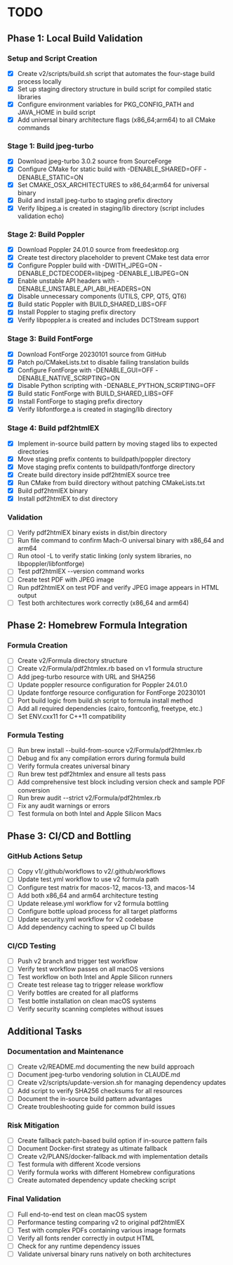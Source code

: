 # TODO

## Phase 1: Local Build Validation

### Setup and Script Creation
- [x] Create v2/scripts/build.sh script that automates the four-stage build process locally
- [x] Set up staging directory structure in build script for compiled static libraries
- [x] Configure environment variables for PKG_CONFIG_PATH and JAVA_HOME in build script
- [x] Add universal binary architecture flags (x86_64;arm64) to all CMake commands

### Stage 1: Build jpeg-turbo
- [x] Download jpeg-turbo 3.0.2 source from SourceForge
- [x] Configure CMake for static build with -DENABLE_SHARED=OFF -DENABLE_STATIC=ON
- [x] Set CMAKE_OSX_ARCHITECTURES to x86_64;arm64 for universal binary
- [x] Build and install jpeg-turbo to staging prefix directory
- [x] Verify libjpeg.a is created in staging/lib directory (script includes validation echo)

### Stage 2: Build Poppler
- [x] Download Poppler 24.01.0 source from freedesktop.org
- [x] Create test directory placeholder to prevent CMake test data error
- [x] Configure Poppler build with -DWITH_JPEG=ON -DENABLE_DCTDECODER=libjpeg -DENABLE_LIBJPEG=ON
- [x] Enable unstable API headers with -DENABLE_UNSTABLE_API_ABI_HEADERS=ON
- [x] Disable unnecessary components (UTILS, CPP, QT5, QT6)
- [x] Build static Poppler with BUILD_SHARED_LIBS=OFF
- [x] Install Poppler to staging prefix directory
- [x] Verify libpoppler.a is created and includes DCTStream support

### Stage 3: Build FontForge
- [x] Download FontForge 20230101 source from GitHub
- [x] Patch po/CMakeLists.txt to disable failing translation builds
- [x] Configure FontForge with -DENABLE_GUI=OFF -DENABLE_NATIVE_SCRIPTING=ON
- [x] Disable Python scripting with -DENABLE_PYTHON_SCRIPTING=OFF
- [x] Build static FontForge with BUILD_SHARED_LIBS=OFF
- [x] Install FontForge to staging prefix directory
- [x] Verify libfontforge.a is created in staging/lib directory

### Stage 4: Build pdf2htmlEX
- [x] Implement in-source build pattern by moving staged libs to expected directories
- [x] Move staging prefix contents to buildpath/poppler directory
- [x] Move staging prefix contents to buildpath/fontforge directory
- [x] Create build directory inside pdf2htmlEX source tree
- [x] Run CMake from build directory without patching CMakeLists.txt
- [x] Build pdf2htmlEX binary
- [x] Install pdf2htmlEX to dist directory

### Validation
- [ ] Verify pdf2htmlEX binary exists in dist/bin directory
- [ ] Run file command to confirm Mach-O universal binary with x86_64 and arm64
- [ ] Run otool -L to verify static linking (only system libraries, no libpoppler/libfontforge)
- [ ] Test pdf2htmlEX --version command works
- [ ] Create test PDF with JPEG image
- [ ] Run pdf2htmlEX on test PDF and verify JPEG image appears in HTML output
- [ ] Test both architectures work correctly (x86_64 and arm64)

## Phase 2: Homebrew Formula Integration

### Formula Creation
- [ ] Create v2/Formula directory structure
- [ ] Create v2/Formula/pdf2htmlex.rb based on v1 formula structure
- [ ] Add jpeg-turbo resource with URL and SHA256
- [ ] Update poppler resource configuration for Poppler 24.01.0
- [ ] Update fontforge resource configuration for FontForge 20230101
- [ ] Port build logic from build.sh script to formula install method
- [ ] Add all required dependencies (cairo, fontconfig, freetype, etc.)
- [ ] Set ENV.cxx11 for C++11 compatibility

### Formula Testing
- [ ] Run brew install --build-from-source v2/Formula/pdf2htmlex.rb
- [ ] Debug and fix any compilation errors during formula build
- [ ] Verify formula creates universal binary
- [ ] Run brew test pdf2htmlex and ensure all tests pass
- [ ] Add comprehensive test block including version check and sample PDF conversion
- [ ] Run brew audit --strict v2/Formula/pdf2htmlex.rb
- [ ] Fix any audit warnings or errors
- [ ] Test formula on both Intel and Apple Silicon Macs

## Phase 3: CI/CD and Bottling

### GitHub Actions Setup
- [ ] Copy v1/.github/workflows to v2/.github/workflows
- [ ] Update test.yml workflow to use v2 formula path
- [ ] Configure test matrix for macos-12, macos-13, and macos-14
- [ ] Add both x86_64 and arm64 architecture testing
- [ ] Update release.yml workflow for v2 formula bottling
- [ ] Configure bottle upload process for all target platforms
- [ ] Update security.yml workflow for v2 codebase
- [ ] Add dependency caching to speed up CI builds

### CI/CD Testing
- [ ] Push v2 branch and trigger test workflow
- [ ] Verify test workflow passes on all macOS versions
- [ ] Test workflow on both Intel and Apple Silicon runners
- [ ] Create test release tag to trigger release workflow
- [ ] Verify bottles are created for all platforms
- [ ] Test bottle installation on clean macOS systems
- [ ] Verify security scanning completes without issues

## Additional Tasks

### Documentation and Maintenance
- [ ] Create v2/README.md documenting the new build approach
- [ ] Document jpeg-turbo vendoring solution in CLAUDE.md
- [ ] Create v2/scripts/update-version.sh for managing dependency updates
- [ ] Add script to verify SHA256 checksums for all resources
- [ ] Document the in-source build pattern advantages
- [ ] Create troubleshooting guide for common build issues

### Risk Mitigation
- [ ] Create fallback patch-based build option if in-source pattern fails
- [ ] Document Docker-first strategy as ultimate fallback
- [ ] Create v2/PLANS/docker-fallback.md with implementation details
- [ ] Test formula with different Xcode versions
- [ ] Verify formula works with different Homebrew configurations
- [ ] Create automated dependency update checking script

### Final Validation
- [ ] Full end-to-end test on clean macOS system
- [ ] Performance testing comparing v2 to original pdf2htmlEX
- [ ] Test with complex PDFs containing various image formats
- [ ] Verify all fonts render correctly in output HTML
- [ ] Check for any runtime dependency issues
- [ ] Validate universal binary runs natively on both architectures
